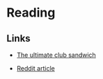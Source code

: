 # Reading

## Links

* [The ultimate club sandwich](http://joythebaker.com/2013/05/the-ultimate-club-sandwich/)

* [Reddit article](https://www.reddit.com/r/EatCheapAndHealthy/comments/26egk0/sandwich_club_how_i_eat_cheap_healthy_at_work/)
